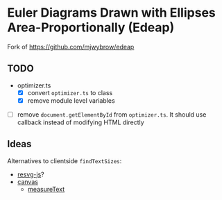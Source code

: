 # Euler Diagrams Drawn with Ellipses Area-Proportionally (Edeap)

Fork of https://github.com/mjwybrow/edeap

## TODO

- optimizer.ts
  - [x] convert `optimizer.ts` to class 
  - [x] remove module level variables
- [ ] remove `document.getElementById` from `optimizer.ts`. It should use callback instead of modifying HTML directly

## Ideas

Alternatives to clientside `findTextSizes`:

- [resvg-js](https://github.com/yisibl/resvg-js)?
- [canvas](https://github.com/Brooooooklyn/canvas)
  - [measureText](https://developer.mozilla.org/en-US/docs/Web/API/CanvasRenderingContext2D/measureText)
